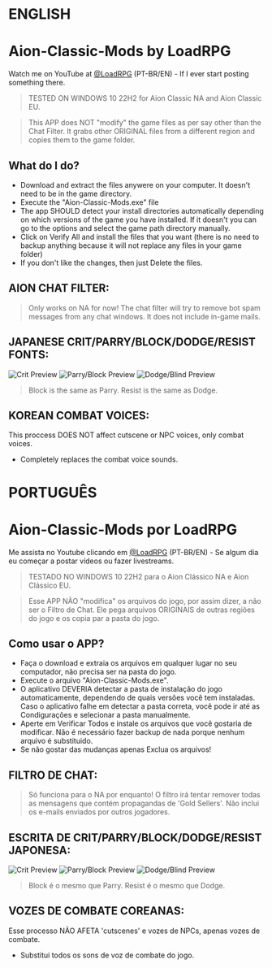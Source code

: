 # ENGLISH

# Aion-Classic-Mods by LoadRPG
Watch me on YouTube at [@LoadRPG](https://youtube.com/@LoadRPG) (PT-BR/EN) - If I ever start posting something there.

> TESTED ON WINDOWS 10 22H2 for Aion Classic NA and Aion Classic EU.

> This APP does NOT "modify" the game files as per say other than the Chat Filter. It grabs other ORIGINAL files from a different region and copies them to the game folder.

## What do I do?
- Download and extract the files anywere on your computer. It doesn't need to be in the game directory.
- Execute the "Aion-Classic-Mods.exe" file
- The app SHOULD detect your install directories automatically depending on which versions of the game you have installed. If it doesn't you can go to the options and select the game path directory manually.
- Click on Verify All and install the files that you want (there is no need to backup anything because it will not replace any files in your game folder)
- If you don't like the changes, then just Delete the files.

## AION CHAT FILTER:
> Only works on NA for now!
The chat filter will try to remove bot spam messages from any chat windows. It does not include in-game mails.

## JAPANESE CRIT/PARRY/BLOCK/DODGE/RESIST FONTS:
![Crit Preview](https://i.imgur.com/QYhucVk.png)
![Parry/Block Preview](https://i.imgur.com/geFLNsI.png)
![Dodge/Blind Preview](https://i.imgur.com/HQc4W7p.png)

> Block is the same as Parry.
> Resist is the same as Dodge.

## KOREAN COMBAT VOICES:
This proccess DOES NOT affect cutscene or NPC voices, only combat voices.
- Completely replaces the combat voice sounds.

# PORTUGUÊS
# Aion-Classic-Mods por LoadRPG
Me assista no Youtube clicando em [@LoadRPG](https://youtube.com/@LoadRPG) (PT-BR/EN) - Se algum dia eu começar a postar vídeos ou fazer livestreams.

> TESTADO NO WINDOWS 10 22H2 para o Aion Clássico NA e Aion Clássico EU.

> Esse APP NÃO "modifica" os arquivos do jogo, por assim dizer, a não ser o Filtro de Chat. Ele pega arquivos ORIGINAIS de outras regiões do jogo e os copia par a pasta do jogo.

## Como usar o APP?
- Faça o download e extraia os arquivos em qualquer lugar no seu computador, não precisa ser na pasta do jogo.
- Execute o arquivo "Aion-Classic-Mods.exe".
- O aplicativo DEVERIA detectar a pasta de instalação do jogo automaticamente, dependendo de quais versões você tem instaladas. Caso o aplicativo falhe em detectar a pasta correta, você pode ir até as Condigurações e selecionar a pasta manualmente.
- Aperte em Verificar Todos e instale os arquivos que você gostaria de modificar. Não é necessário fazer backup de nada porque nenhum arquivo é substituido.
- Se não gostar das mudanças apenas Exclua os arquivos!

## FILTRO DE CHAT:
> Só funciona para o NA por enquanto!
O filtro irá tentar remover todas as mensagens que contém propagandas de 'Gold Sellers'. Não inclui os e-mails enviados por outros jogadores.

## ESCRITA DE CRIT/PARRY/BLOCK/DODGE/RESIST JAPONESA:
![Crit Preview](https://i.imgur.com/QYhucVk.png)
![Parry/Block Preview](https://i.imgur.com/geFLNsI.png)
![Dodge/Blind Preview](https://i.imgur.com/HQc4W7p.png)

> Block é o mesmo que Parry.
> Resist é o mesmo que Dodge.

## VOZES DE COMBATE COREANAS:
Esse processo NÃO AFETA 'cutscenes' e vozes de NPCs, apenas vozes de combate.
- Substitui todos os sons de voz de combate do jogo.
